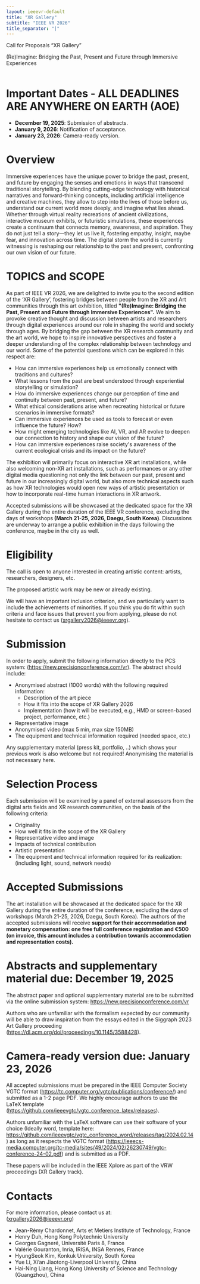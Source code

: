 ```yaml
---
layout: ieeevr-default
title: "XR Gallery"
subtitle: "IEEE VR 2026"
title_separator: "|"
---
```


<script type="text/javascript">
    $(document).ready(function(){
		var email = ""; 
		var domain = "ieeevr.org"; 

	    email = "art2025"; 		
		$(".art").html("<span class='text-nowrap'><a href=javascript:location='" + "mail" + "to:" + email + "@" + domain + "'><i class='fas fa-fw fa-envelope-square emailIconSm' style=''></i><i class='emailTextSm'>" + email + "@" + domain + "</a></i></span>");            
	});
</script>
<p class="big_title" style="padding-bottom:0; margin-bottom:0">Call for Proposals “XR Gallery”</p> 
<p style="padding-bottom:1.2em" >(Re)Imagine: Bridging the Past, Present and Future through Immersive Experiences</p>

<h1>Important Dates - ALL DEADLINES ARE ANYWHERE ON EARTH (AOE)</h1> 
<ul>
<li><strong class="red">December 19, 2025</strong>: Submission of abstracts.</li>
<li ><strong class="red">January 9, 2026</strong>: Notification of acceptance.</li>
<li ><strong class="red">January 23, 2026</strong>: Camera-ready version.</li>
</ul>

<h1>Overview</h1>
<p>Immersive experiences have the unique power to bridge the past, present, and future by engaging the senses and emotions in ways that transcend traditional storytelling. By blending cutting-edge technology with historical narratives and forward-thinking concepts, including artificial intelligence and creative machines, they allow to step into the lives of those before us, understand our current world more deeply, and imagine what lies ahead. Whether through virtual reality recreations of ancient civilizations, interactive museum exhibits, or futuristic simulations, these experiences create a continuum that connects memory, awareness, and aspiration. They do not just tell a story—they let us live it, fostering empathy, insight, maybe fear, and innovation across time. The digital storm the world is currently witnessing is reshaping our relationship to the past and present, confronting our own vision of our future.</p>



<h1>TOPICS and SCOPE</h1>
<p>As part of IEEE VR 2026, we are delighted to invite you to the second edition of the ‘XR Gallery’, fostering bridges between people from the XR and Art communities through this art exhibition, titled <strong>"(Re)Imagine: Bridging the Past, Present and Future through Immersive Experiences".</strong> We aim to provoke creative thought and discussion between artists and researchers through digital experiences around our role in shaping the world and society through ages. By bridging the gap between the XR research community and the art world, we hope to inspire innovative perspectives and foster a deeper understanding of the complex relationship between technology and our world. Some of the potential questions which can be explored in this respect are:</p> 

<ul>
<li>How can immersive experiences help us emotionally connect with traditions and cultures?</li>
<li>What lessons from the past are best understood through experiential storytelling or simulation?</li>
<li>How do immersive experiences change our perception of time and continuity between past, present, and future?</li>
<li>What ethical considerations arise when recreating historical or future scenarios in immersive formats?</li>
<li>Can immersive experiences be used as tools to forecast or even influence the future? How?</li>
<li>How might emerging technologies like AI, VR, and AR evolve to deepen our connection to history and shape our vision of the future?</li>
<li>How can immersive experiences raise society's awareness of the current ecological crisis and its impact on the future?</li>
</ul>



<p>
The exhibition will primarily focus on interactive XR art installations, while also welcoming non-XR art installations, such as performances or any other digital media questioning not only the link between our past, present and future in our increasingly digital world, but also more technical aspects such as how XR technologies would open new ways of artistic presentation or how to incorporate real-time human interactions in XR artwork.</p>

<p>
Accepted submissions will be showcased at the dedicated space for the XR Gallery during the entire duration of the IEEE VR conference, excluding the days of workshops<strong> (March 21-25, 2026, Daegu, South Korea)</strong>. Discussions are underway to arrange a public exhibition in the days following the conference, maybe in the city as well. 
</p>

<h1>Eligibility</h1>
<p>
The call is open to anyone interested in creating artistic content: artists, researchers, designers, etc.</p> 

<p>The proposed artistic work may be new or already existing.</p>

<p> 
We will have an important inclusion criterion, and we particularly want to include the achievements of minorities. If you think you do fit within such criteria and face issues that prevent you from applying, please do not hesitate to contact us (<a href="mailto:xrgallery2026@ieeevr.org">xrgallery2026@ieeevr.org</a>). </p>



<h1>Submission</h1> 
<p>In order to apply, submit the following information directly to the PCS system: (<a href="https://new.precisionconference.com/vr" target="_blank">https://new.precisionconference.com/vr</a>). The abstract should include:</p> 
<ul>
<li>Anonymised abstract (1000 words) with the following required information:
<ul> 
<li>Description of the art piece</li>
<li>How it fits into the scope of XR Gallery 2026</li>
<li>Implementation (how it will be executed, e.g., HMD or screen-based project, performance, etc.)
</li>
</ul>
</li>
<li>Representative image</li>
<li>Anonymised video (max 5 min, max size 150MB)</li>
<li>The equipment and technical information required (needed space, etc.)</li>
</ul>

<p>Any supplementary material (press kit, portfolio, ..) which shows your previous work is also welcome but not required! Anonymising the material is not necessary here.</p>

 
<h1>Selection Process</h1>
<p>Each submission will be examined by a panel of external assessors from the digital arts fields and XR research communities, on the basis of the following criteria: </p>
<ul>
<li>Originality</li>
<li>How well it fits in the scope of the XR Gallery</li>
<li>Representative video and image</li>
<li>Impacts of technical contribution</li>
<li>Artistic presentation</li>
<li>The equipment and technical information required for its realization: (including light, sound, network needs)</li>
</ul>

<h1>Accepted Submissions</h1>
<p>
The art installation will be showcased at the dedicated space for the XR Gallery during the entire duration of the conference, excluding the days of workshops (March 21-25, 2026, Daegu, South Korea). The authors of the accepted submissions will receive <strong class="red">support for their accommodation and monetary compensation: one free full conference registration and €500 (on invoice, this amount includes a contribution towards accommodation and representation costs).</strong> 
</p>

<h1>Abstracts and supplementary material due: December 19, 2025</h1>
<p>
The abstract paper and optional supplementary material are to be submitted via the online submission system: <a href="https://new.precisionconference.com/vr" target="_blank">https://new.precisionconference.com/vr</a></p>
<p> 
Authors who are unfamiliar with the formalism expected by our community will be able to draw inspiration from the essays edited in the Siggraph 2023 Art Gallery proceeding (<a href="https://dl.acm.org/doi/proceedings/10.1145/3588428" target="_blank">https://dl.acm.org/doi/proceedings/10.1145/3588428</a>).</p>



 
<h1>Camera-ready version due: January 23, 2026</h1>
<p>
All accepted submissions must be prepared in the IEEE Computer Society VGTC format (<a href="https://tc.computer.org/vgtc/publications/conference/" target="_blank">https://tc.computer.org/vgtc/publications/conference/</a>) and submitted as a 1-2 page PDF. We highly encourage authors to use the LaTeX template (<a href="https://github.com/ieeevgtc/vgtc_conference_latex/releases" target="_blank">https://github.com/ieeevgtc/vgtc_conference_latex/releases</a>).</p>


<p> 
Authors unfamiliar with the LaTeX software can use their software of your choice (Ideally word, template here: <a href="https://github.com/ieeevgtc/vgtc_conference_word/releases/tag/2024.02.14" target="_blank">https://github.com/ieeevgtc/vgtc_conference_word/releases/tag/2024.02.14</a>) as long as it respects the VGTC format (<a href="https://ieeecs-media.computer.org/tc-media/sites/49/2024/02/26230749/vgtc-conference-24-02.pdf" target="_blank">https://ieeecs-media.computer.org/tc-media/sites/49/2024/02/26230749/vgtc-conference-24-02.pdf</a>) and is submitted as a PDF. </p>


<p>
These papers will be included in the IEEE Xplore as part of the VRW proceedings (XR Gallery track). </p>


<h1>Contacts</h1> 
<p>For more information, please contact us at:<br>(<a href="mailto:xrgallery2026@ieeevr.org">xrgallery2026@ieeevr.org</a>)
</p>
<ul>
<li>Jean-Rémy Chardonnet, Arts et Metiers Institute of Technology, France</li>
<li>Henry Duh, Hong Kong Polytechnic University</li>
<li>Georges Gagneré, Université Paris 8, France</li>
<li>Valérie Gouranton, Inria, IRISA, INSA Rennes, France</li>
<li>HyungSeok Kim, Konkuk University, South Korea</li>
<li>Yue Li, Xi’an Jiaotong-Liverpool University, China</li>
<li>Hai-Ning Liang, Hong Kong University of Science and Technology (Guangzhou), China</li>
</ul>

